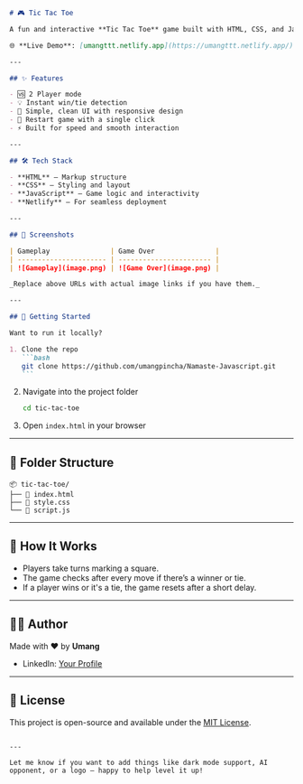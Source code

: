 ````markdown
# 🎮 Tic Tac Toe

A fun and interactive **Tic Tac Toe** game built with HTML, CSS, and JavaScript. Challenge your friend or play solo to relive the classic strategy game — now on the web!

🌐 **Live Demo**: [umangttt.netlify.app](https://umangttt.netlify.app/)

---

## ✨ Features

- 🆚 2 Player mode
- 💡 Instant win/tie detection
- 🎨 Simple, clean UI with responsive design
- 🔄 Restart game with a single click
- ⚡ Built for speed and smooth interaction

---

## 🛠 Tech Stack

- **HTML** – Markup structure
- **CSS** – Styling and layout
- **JavaScript** – Game logic and interactivity
- **Netlify** – For seamless deployment

---

## 📸 Screenshots

| Gameplay               | Game Over               |
| ---------------------- | ----------------------- |
| ![Gameplay](image.png) | ![Game Over](image.png) |

_Replace above URLs with actual image links if you have them._

---

## 🚀 Getting Started

Want to run it locally?

1. Clone the repo
   ```bash
   git clone https://github.com/umangpincha/Namaste-Javascript.git
   ```
````

2. Navigate into the project folder
   ```bash
   cd tic-tac-toe
   ```
3. Open `index.html` in your browser

---

## 📂 Folder Structure

```
📦 tic-tac-toe/
├── 📄 index.html
├── 🎨 style.css
└── 🧠 script.js
```

---

## 🧠 How It Works

- Players take turns marking a square.
- The game checks after every move if there’s a winner or tie.
- If a player wins or it's a tie, the game resets after a short delay.

---

## 🧑‍💻 Author

Made with ❤️ by **Umang**

- LinkedIn: [Your Profile](https://www.linkedin.com/in/umangpincha/)

---

## 📄 License

This project is open-source and available under the [MIT License](LICENSE).

```

---

Let me know if you want to add things like dark mode support, AI opponent, or a logo — happy to help level it up!
```

```

```
